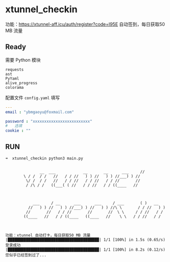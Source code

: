 # xtunnel_checkin

功能：https://xtunnel-aff.icu/auth/register?code=l95E 自动签到，每日获取50 MB 流量

## Ready

需要 Python 模块

```
requests
ast
PyYaml
alive_progress
colorama
```

配置文件 `config.yaml` 填写

```yaml
---
email : "ybmgaoyu@foxmail.com"

password : "xxxxxxxxxxxxxxxxxxxxxxxxx"
#	选填
cookie : ""
```

## RUN

```shell
➜  xtunnel_checkin python3 main.py


               __  ___            __       __      ___     //
        \ / /  / /   //   / / //   ) ) //   ) ) //___) ) //
         \/ /  / /   //   / / //   / / //   / / //       //
         / /\ / /   ((___( ( //   / / //   / / ((____   //



            ___     / __      ___      ___     / ___       ( )   __
          //   ) ) //   ) ) //___) ) //   ) ) //\ \       / / //   ) )
         //       //   / / //       //       //  \ \     / / //   / /
        ((____   //   / / ((____   ((____   //    \ \   / / //   / /



功能：xtunnel 自动打卡，每日获取50 MB 流量
|████████████████████████████████████████| 1/1 [100%] in 1.5s (0.65/s)
登录成功
|████████████████████████████████████████| 1/1 [100%] in 8.2s (0.12/s)
您似乎已经签到过了...
```

